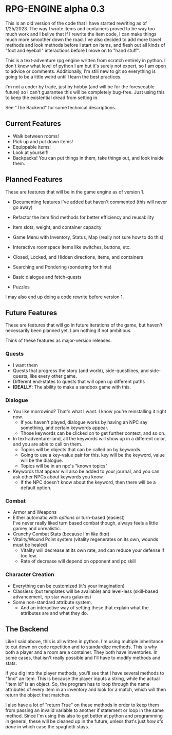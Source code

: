 # RPG-ENGINE alpha 0.3

This is an old version of the code that I have started rewriting as of 1/25/2023. The way I wrote items and containers proved to be way too much work and I belive that if I rewrite the item code, I can make things much more smoother down the road. I've also decided to add more travel methods and look methods before I start on items, and flesh out all kinds of "foot and eyeball" interactions before I move on to "hand stuff".

This is a text-adventure rpg engine written from scratch entirely in python. I don't know what level of python I am but it's surely not expert, so I am open to advice or comments. Additionally, I'm still new to git so everything is going to be a little weird until I learn the best practices.

I'm not a coder by trade, just by hobby (and will be for the foreseeable future) so I can't guarantee this will be completely bug-free. Just using this to keep the existential dread from setting in.

See "The Backend" for some technical descriptions.

## Current Features

* Walk between rooms! 
* Pick up and put down items!
* Equippable items!
* Look at yourself!
* Backpacks! You can put things in them, take things out, and look inside them.

## Planned Features

These are features that will be in the game engine as of version 1. 

* Documenting features I've added but haven't commented (this will never go away)
* Refactor the item find methods for better efficiency and reusability

* Item slots, weight, and container capacity
* Game Menu with Inventory, Status, Map (really not sure how to do this)
* Interactive roomspace items like switches, buttons, etc.
* Closed, Locked, and Hidden directions, items, and containers
* Searching and Pondering (pondering for hints)
* Basic dialogue and fetch-quests
* Puzzles

I may also end up doing a code rewrite before version 1.

## Future Features

These are features that will go in future iterations of the game, but haven't necessarily been planned yet. I am nothing if not ambitious.

Think of these features as major-version releases.

### Quests

* I want them
* Quests that progress the story (and world), side-questlines, and side-quests, like every other game.
* Different end-states to quests that will open up different paths
* **IDEALLY**: The ability to make a sandbox game with this.

### Dialogue

* You like morrowind? That's what I want. I know you're reinstalling it right now.
    * If you haven't played, dialogue works by having an NPC say something, and certain keywords appear.
    * Those keywords can be clicked on to get further context, and so on.
* In text-adventure-land, all the keywords will show up in a different color, and you are able to call on them.
    * Topics will be objects that can be called on by keywords. 
    * Going to use a key-value pair for this. key will be the keyword, value will be the dialogue.
    * Topics will be in an npc's "known topics"
* Keywords that appear will also be added to your journal, and you can ask other NPCs about keywords you know.
    * If the NPC doesn't know about the keyword, then there will be a default option.

### Combat

* Armor and Weapons
* Either automatic with *options* or turn-based (easiest) \
  I've never really liked turn based combat though, always feels a little gamey and unrealistic.
* Crunchy Combat Stats (because I'm *like that*)
* Vitality/Wound Point system (vitality regenerates on its own, wounds must be healed)
    * Vitality will decrease at its own rate, and can reduce your defense if too low.
    * Rate of decrease will depend on opponent and pc skill

### Character Creation

* Everything can be customized (it's your imagination)
* Classless (but templates will be available) and level-less (skill-based advancement, rip star wars galaxies)
* Some non-standard attribute system.
    * And an interactive way of setting these that explain what the attributes are and what they do.

## The Backend

Like I said above, this is all written in python. I'm using multiple inheritance to cut down on code repetition and to standardize methods. This is why both a player and a room are a container. They both have inventories. In some cases, that isn't really possible and I'll have to modify methods and stats. 

If you dig into the player methods, you'll see that I have several methods to "find" an item. This is because the player inputs a string, while the actual "item id" is an object. So, the program has to loop through the name attributes of every item in an inventory and look for a match, which will then return the object that matches.

I also have a lot of "return True" on these methods in order to keep them from passing an invalid variable to another if statement or loop in the same method. Since I'm using this also to get better at python and programming in general, these will be cleaned up in the future, unless that's just *how it's done* in which case the spaghetti stays.